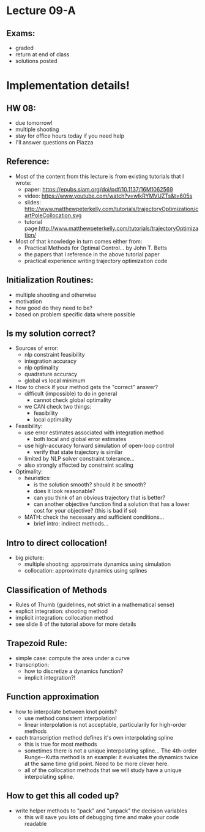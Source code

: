 # Lecture 09-A

## Exams:
- graded
- return at end of class
- solutions posted

# Implementation details!

## HW 08:
- due tomorrow!
- multiple shooting
- stay for office hours today if you need help
- I'll answer questions on Piazza

## Reference:
- Most of the content from this lecture is from existing tutorials that I wrote:
  - paper: https://epubs.siam.org/doi/pdf/10.1137/16M1062569
  - video: https://www.youtube.com/watch?v=wlkRYMVUZTs&t=605s
  - slides: http://www.matthewpeterkelly.com/tutorials/trajectoryOptimization/cartPoleCollocation.svg
  - tutorial page:http://www.matthewpeterkelly.com/tutorials/trajectoryOptimization/
- Most of that knowledge in turn comes either from:
  - Practical Methods for Optimal Control... by John T. Betts
  - the papers that I reference in the above tutorial paper
  - practical experience writing trajectory optimization code

## Initialization Routines:
- multiple shooting and otherwise
- motivation
- how good do they need to be?
- based on problem specific data where possible

## Is my solution correct?
- Sources of error:
  - nlp constraint feasibility
  - integration accuracy
  - nlp optimality
  - quadrature accuracy
  - global vs local minimum
- How to check if your method gets the "correct" answer?
  - difficult (impossible) to do in general
    - cannot check global optimality
  - we CAN check two things:
    - feasibility
    - local optimality
- Feasibility:
  - use error estimates associated with integration method
    - both local and global error estimates
  - use high-accuracy forward simulation of open-loop control
    - verify that state trajectory is similar
  - limited by NLP solver constraint tolerance...
  - also strongly affected by constraint scaling
- Optimality:
  - heuristics:
    - is the solution smooth? should it be smooth?
    - does it look reasonable?
    - can you think of an obvious trajectory that is better?
    - can another objective function find a solution that has a lower cost for your objective? (this is bad if so)
  - MATH:  check the necessary and sufficient conditions...
    - brief intro: indirect methods...

## Intro to direct collocation!
- big picture:
  - multiple shooting:  approximate dynamics using simulation
  - collocation: approximate dynamics using splines

## Classification of Methods
- Rules of Thumb (guidelines, not strict in a mathematical sense)
- explicit integration: shooting method
- implicit integration: collocation method
- see slide 8 of the tutorial above for more details

## Trapezoid Rule:
- simple case: compute the area under a curve
- transcription:
  - how to discretize a dynamics function?
  - implicit integration?!

## Function approximation
- how to interpolate between knot points?
  - use method consistent interpolation!
  - linear interpolation is not acceptable, particularily for high-order methods
- each transcription method defines it's own interpolating spline
  - this is true for most methods
  - sometimes there is not a unique interpolating spline... The 4th-order Runge--Kutta method is an example: it evaluates the dynamics twice at the same time grid point. Need to be more clever here.
  - all of the collocation methods that we will study have a unique interpolating spline.

## How to get this all coded up?
- write helper methods to "pack" and "unpack" the decision variables
  - this will save you lots of debugging time and make your code readable
